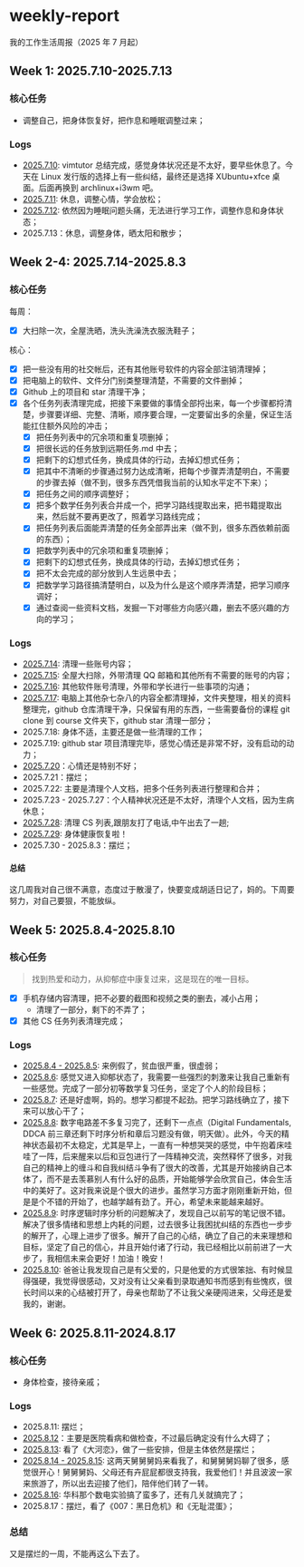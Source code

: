 # weekly-report

我的工作生活周报（2025 年 7 月起）

## Week 1: 2025.7.10-2025.7.13

### 核心任务

- 调整自己，把身体恢复好，把作息和睡眠调整过来；

### Logs

- [2025.7.10](./week1/day4.md): vimtutor 总结完成，感觉身体状况还是不太好，要早些休息了。今天在 Linux 发行版的选择上有一些纠结，最终还是选择 XUbuntu+xfce 桌面。后面再换到 archlinux+i3wm 吧。
- [2025.7.11](./week1/day5.md): 休息，调整心情，学会放松；
- [2025.7.12](./week1/day6.md): 依然因为睡眠问题头痛，无法进行学习工作，调整作息和身体状态；
- 2025.7.13：休息，调整身体，晒太阳和散步；

## Week 2-4: 2025.7.14-2025.8.3

### 核心任务

每周：

- [x] 大扫除一次，全屋洗晒，洗头洗澡洗衣服洗鞋子；

核心：

- [x] 把一些没有用的社交帐后，还有其他账号软件的内容全部注销清理掉；
- [x] 把电脑上的软件、文件分门别类整理清楚，不需要的文件删掉；
- [x] Github 上的项目和 star 清理干净；
- [x] 各个任务列表清理完成，把接下来要做的事情全部捋出来，每一个步骤都捋清楚，步骤要详细、完整、清晰，顺序要合理，一定要留出多的余量，保证生活能扛住额外风险的冲击；
  - [x] 把任务列表中的冗余项和重复项删掉；
  - [x] 把很长远的任务放到远期任务.md 中去；
  - [x] 把剩下的幻想式任务，换成具体的行动，去掉幻想式任务；
  - [x] 把其中不清晰的步骤通过努力达成清晰，把每个步骤弄清楚明白，不需要的步骤去掉（做不到，很多东西凭借我当前的认知水平定不下来）；
  - [x] 把任务之间的顺序调整好；
  - [x] 把多个数学任务列表合并成一个，把学习路线提取出来，把书籍提取出来，然后就不要再更改了，照着学习路线完成；
  - [x] 把任务列表后面能弄清楚的任务全部弄出来（做不到，很多东西依赖前面的东西）；
  - [x] 把数学列表中的冗余项和重复项删掉；
  - [x] 把剩下的幻想式任务，换成具体的行动，去掉幻想式任务；
  - [x] 把不太会完成的部分放到人生远景中去；
  - [x] 把数学学习路径搞清楚明白，以及为什么是这个顺序弄清楚，把学习顺序调好；
  - [x] 通过查阅一些资料文档，发掘一下对哪些方向感兴趣，删去不感兴趣的方向的学习；

### Logs

- [2025.7.14](./week2/day1.md): 清理一些账号内容；
- [2025.7.15](./week2/day2.md): 全屋大扫除，外带清理 QQ 邮箱和其他所有不需要的账号的内容；
- [2025.7.16](./week2/day3.md): 其他软件账号清理，外带和学长进行一些事项的沟通；
- [2025.7.17](./week2/day4.md): 电脑上其他杂七杂八的内容全都清理掉，文件夹整理，相关的资料整理完，github 仓库清理干净，只保留有用的东西，一些需要备份的课程 git clone 到 course 文件夹下，github star 清理一部分；
- 2025.7.18: 身体不适，主要还是做一些清理的工作；
- 2025.7.19: github star 项目清理完毕，感觉心情还是非常不好，没有启动的动力；
- [2025.7.20](./week2/day7.md)：心情还是特别不好；
- 2025.7.21：摆烂；
- 2025.7.22: 主要是清理个人文档，把多个任务列表进行整理和合并；
- 2025.7.23 - 2025.7.27：个人精神状况还是不太好，清理个人文档，因为生病休息；
- [2025.7.28](./week4/day1.md): 清理 CS 列表,跟朋友打了电话,中午出去了一趟;
- [2025.7.29](./week4/day2.md): 身体健康恢复啦！
- 2025.7.30 - 2025.8.3：摆烂；

#### 总结

这几周我对自己很不满意，态度过于散漫了，快要变成胡适日记了，妈的。下周要努力，对自己要狠，不能放纵。

## Week 5: 2025.8.4-2025.8.10

### 核心任务

> 找到热爱和动力，从抑郁症中康复过来，这是现在的唯一目标。

- [x] 手机存储内容清理，把不必要的截图和视频之类的删去，减小占用；
  - 清理了一部分，剩下的不弄了；
- [x] 其他 CS 任务列表清理完成；

### Logs

- [2025.8.4 - 2025.8.5](./week5/day1.md): 来例假了，贫血很严重，很虚弱；
- [2025.8.6](./week5/day3.md): 感觉又进入抑郁状态了，我需要一些强烈的刺激来让我自己重新有一些感觉。完成了一部分初等数学复习任务，坚定了个人的阶段目标；
- [2025.8.7](./week5/day4.md): 还是好虚啊，妈的。想学习都提不起劲。把学习路线确立了，接下来可以放心干了；
- [2025.8.8](./week5/day5.md): 数字电路差不多复习完了，还剩下一点点（Digital Fundamentals, DDCA 前三章还剩下时序分析和章后习题没有做，明天做）。此外，今天的精神状态最初不太稳定，尤其是早上，一直有一种想哭哭的感觉，中午抱着床哇哇了一阵，后来醒来以后和豆包进行了一阵精神交流，突然释怀了很多，对我自己的精神上的缠斗和自我纠结斗争有了很大的改善，尤其是开始接纳自己本体了，而不是去羡慕别人有什么好的品质，开始能够学会欣赏自己，体会生活中的美好了。这对我来说是个很大的进步。虽然学习方面才刚刚重新开始，但是是个不错的开始了，也越学越有劲了。开心，希望未来能越来越好。
- [2025.8.9](./week5/day6.md): 时序逻辑时序分析的问题解决了，发现自己以前写的笔记很不错。解决了很多情绪和思想上内耗的问题，过去很多让我困扰纠结的东西也一步步的解开了，心理上进步了很多。解开了自己的心结，确立了自己的未来理想和目标，坚定了自己的信心，并且开始付诸了行动，我已经相比以前前进了一大步了，我相信未来会更好！加油！晚安！
- [2025.8.10](./week5/day7.md): 爸爸让我发现自己是有父爱的，只是他爱的方式很笨拙、有时候显得强硬，我觉得很感动，又对没有让父亲看到录取通知书而感到有些愧疚，很长时间以来的心结被打开了，母亲也帮助了不让我父亲硬闯进来，父母还是爱我的，谢谢。

## Week 6: 2025.8.11-2024.8.17

### 核心任务

- 身体检查，接待亲戚；

### Logs

- 2025.8.11: 摆烂；
- [2025.8.12](./week6/day2.md)：主要是医院看病和做检查，不过最后确定没有什么大碍了；
- [2025.8.13](./week6/day3.md): 看了《大河恋》，做了一些安排，但是主体依然是摆烂；
- [2025.8.14 - 2025.8.15](./week6/day4.md): 这两天舅舅舅妈来看我了，和舅舅舅妈聊了很多，感觉很开心！舅舅舅妈、父母还有卉屁屁都很支持我，我爱他们！并且波波一家来旅游了，所以出去迎接了他们，陪伴他们转了一转。
- [2025.8.16](./week6/day6.md): 华科那个数电实验搞了蛮多了，还有几关就搞完了；
- 2025.8.17：摆烂，看了《007：黑日危机》和《无耻混蛋》；

### 总结

又是摆烂的一周，不能再这么下去了。
